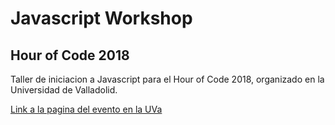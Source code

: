 # Javascript Workshop
## Hour of Code 2018

Taller de iniciacion a Javascript para el Hour of Code 2018, organizado en la Universidad de Valladolid.

[Link a la pagina del evento en la UVa](http://eventos.uva.es/27587/detail/la-hora-del-codigo-2018.html)